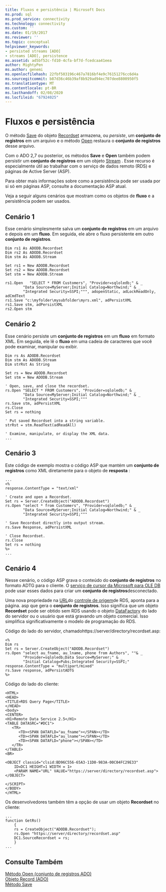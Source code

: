 ```yaml
---
title: Fluxos e persistência | Microsoft Docs
ms.prod: sql
ms.prod_service: connectivity
ms.technology: connectivity
ms.custom: ''
ms.date: 01/19/2017
ms.reviewer: ''
ms.topic: conceptual
helpviewer_keywords:
- persisted streams [ADO]
- streams [ADO], persistence
ms.assetid: ad5bf52c-fd10-4cfa-bf7d-fcedcaa41eea
author: MightyPen
ms.author: genemi
ms.openlocfilehash: 22fbf503196c467a7816bf4e9c76151276cc6d4a
ms.sourcegitcommit: b87d36c46b39af8b929ad94ec707dee8800950f5
ms.translationtype: MT
ms.contentlocale: pt-BR
ms.lasthandoff: 02/08/2020
ms.locfileid: "67924025"
---
```

# <a name="streams-and-persistence"></a>Fluxos e persistência
O método [Save](../../../ado/reference/ado-api/save-method.md) do objeto [Recordset](../../../ado/reference/ado-api/recordset-object-ado.md) armazena, ou *persiste*, um **conjunto de registros** em um arquivo e o método [Open](../../../ado/reference/ado-api/open-method-ado-recordset.md) restaura o **conjunto de registros** desse arquivo.  
  
 Com o ADO 2,7 ou posterior, os métodos **Save** e **Open** também podem persistir um **conjunto de registros** em um objeto [Stream](../../../ado/reference/ado-api/stream-object-ado.md) . Esse recurso é especialmente útil ao trabalhar com o serviço de dados remoto (RDS) e páginas de Active Server (ASP).  
  
 Para obter mais informações sobre como a persistência pode ser usada por si só em páginas ASP, consulte a documentação ASP atual.  
  
 Veja a seguir alguns cenários que mostram como os objetos de **fluxo** e a persistência podem ser usados.  
  
## <a name="scenario-1"></a>Cenário 1  
 Esse cenário simplesmente salva um **conjunto de registros** em um arquivo e depois em um **fluxo**. Em seguida, ele abre o fluxo persistente em outro **conjunto de registros**.  
  
```  
Dim rs1 As ADODB.Recordset  
Dim rs2 As ADODB.Recordset  
Dim stm As ADODB.Stream  
  
Set rs1 = New ADODB.Recordset  
Set rs2 = New ADODB.Recordset  
Set stm = New ADODB.Stream  
  
rs1.Open   "SELECT * FROM Customers", "Provider=sqloledb;" & _  
        "Data Source=MyServer;Initial Catalog=Northwind;" & _  
        "Integrated Security=SSPI;""", adopenStatic, adLockReadOnly, adCmdText  
rs1.Save "c:\myfolder\mysubfolder\myrs.xml", adPersistXML  
rs1.Save stm, adPersistXML  
rs2.Open stm  
```  
  
## <a name="scenario-2"></a>Cenário 2  
 Esse cenário persiste um **conjunto de registros** em um **fluxo** em formato XML. Em seguida, ele lê o **fluxo** em uma cadeia de caracteres que você pode examinar, manipular ou exibir.  
  
```  
Dim rs As ADODB.Recordset  
Dim stm As ADODB.Stream  
Dim strRst As String  
  
Set rs = New ADODB.Recordset  
Set stm = New ADODB.Stream  
  
' Open, save, and close the recordset.   
rs.Open "SELECT * FROM Customers", "Provider=sqloledb;" & _  
        "Data Source=MyServer;Initial Catalog=Northwind;" & _  
        "Integrated Security=SSPI;"""  
rs.Save stm, adPersistXML  
rs.Close  
Set rs = nothing  
  
' Put saved Recordset into a string variable.  
strRst = stm.ReadText(adReadAll)  
  
' Examine, manipulate, or display the XML data.  
...  
```  
  
## <a name="scenario-3"></a>Cenário 3  
 Este código de exemplo mostra o código ASP que mantém um **conjunto de registros** como XML diretamente para o objeto de **resposta** :  
  
```  
...  
<%  
response.ContentType = "text/xml"  
  
' Create and open a Recordset.  
Set rs = Server.CreateObject("ADODB.Recordset")  
rs.Open "select * from Customers", "Provider=sqloledb;" & _  
        "Data Source=MyServer;Initial Catalog=Northwind;" & _  
        "Integrated Security=SSPI;"""  
  
' Save Recordset directly into output stream.  
rs.Save Response, adPersistXML   
  
' Close Recordset.  
rs.Close  
Set rs = nothing  
%>  
...  
```  
  
## <a name="scenario-4"></a>Cenário 4  
 Nesse cenário, o código ASP grava o conteúdo do **conjunto de registros** no formato ADTG para o cliente. O [serviço de cursor da Microsoft para OLE DB](../../../ado/guide/appendixes/microsoft-cursor-service-for-ole-db-ado-service-component.md) pode usar esses dados para criar um **conjunto de registros**desconectado.  
  
 Uma nova propriedade na [URL](../../../ado/reference/rds-api/url-property-rds.md)do [controle de origem](../../../ado/reference/rds-api/datacontrol-object-rds.md)de RDS, aponta para a página. asp que gera o **conjunto de registros**. Isso significa que um objeto **Recordset** pode ser obtido sem RDS usando o objeto [DataFactory](../../../ado/reference/rds-api/datafactory-object-rdsserver.md) do lado do servidor ou o usuário que está gravando um objeto comercial. Isso simplifica significativamente o modelo de programação do RDS.  
  
 Código do lado do servidor, chamadohttps://server/directory/recordset.asp:  
  
```  
<%  
Dim rs   
Set rs = Server.CreateObject("ADODB.Recordset")  
rs.Open "select au_fname, au_lname, phone from Authors", ""& _  
        "Provider=sqloledb;Data Source=MyServer;" & _  
        "Initial Catalog=Pubs;Integrated Security=SSPI;"  
response.ContentType = "multipart/mixed"  
rs.Save response, adPersistADTG  
%>  
```  
  
 Código do lado do cliente:  
  
```  
<HTML>  
<HEAD>  
<TITLE>RDS Query Page</TITLE>  
</HEAD>  
<body>  
<CENTER>  
<H1>Remote Data Service 2.5</H1>  
<TABLE DATASRC="#DC1">  
   <TR>   
      <TD><SPAN DATAFLD="au_fname"></SPAN></TD>  
      <TD><SPAN DATAFLD="au_lname"></SPAN></TD>  
      <TD><SPAN DATAFLD="phone"></SPAN></TD>  
   </TR>  
</TABLE>  
<BR>  
  
<OBJECT classid="clsid:BD96C556-65A3-11D0-983A-00C04FC29E33"  
    ID=DC1 HEIGHT=1 WIDTH = 1>  
    <PARAM NAME="URL" VALUE="https://server/directory/recordset.asp">  
</OBJECT>  
  
</SCRIPT>  
</BODY>  
</HTML>  
```  
  
 Os desenvolvedores também têm a opção de usar um objeto **Recordset** no cliente:  
  
```  
...  
function GetRs()   
    {  
    rs = CreateObject("ADODB.Recordset");  
    rs.Open "https://server/directory/recordset.asp"  
    DC1.SourceRecordset = rs;  
    }  
...  
```  
  
## <a name="see-also"></a>Consulte Também  
 [Método Open (conjunto de registros ADO)](../../../ado/reference/ado-api/open-method-ado-recordset.md)   
 [Objeto Record (ADO)](../../../ado/reference/ado-api/record-object-ado.md)   
 [Método Save](../../../ado/reference/ado-api/save-method.md)
